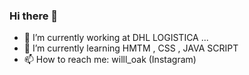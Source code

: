 ### Hi there 👋

- 🔭 I’m currently working at DHL LOGISTICA ...
- 🌱 I’m currently learning HMTM , CSS , JAVA SCRIPT
- 📫 How to reach me: willl_oak (Instagram)
